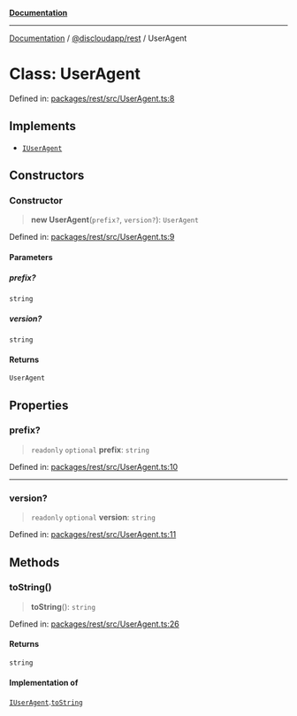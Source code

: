 [**Documentation**](../../../README.md)

***

[Documentation](../../../packages.md) / [@discloudapp/rest](../README.md) / UserAgent

# Class: UserAgent

Defined in: [packages/rest/src/UserAgent.ts:8](https://github.com/discloud/discloud.app/blob/1e4ce40911bd2c25d95ae21441839a6f9ec7c445/packages/rest/src/UserAgent.ts#L8)

## Implements

- [`IUserAgent`](../interfaces/IUserAgent.md)

## Constructors

### Constructor

> **new UserAgent**(`prefix?`, `version?`): `UserAgent`

Defined in: [packages/rest/src/UserAgent.ts:9](https://github.com/discloud/discloud.app/blob/1e4ce40911bd2c25d95ae21441839a6f9ec7c445/packages/rest/src/UserAgent.ts#L9)

#### Parameters

##### prefix?

`string`

##### version?

`string`

#### Returns

`UserAgent`

## Properties

### prefix?

> `readonly` `optional` **prefix**: `string`

Defined in: [packages/rest/src/UserAgent.ts:10](https://github.com/discloud/discloud.app/blob/1e4ce40911bd2c25d95ae21441839a6f9ec7c445/packages/rest/src/UserAgent.ts#L10)

***

### version?

> `readonly` `optional` **version**: `string`

Defined in: [packages/rest/src/UserAgent.ts:11](https://github.com/discloud/discloud.app/blob/1e4ce40911bd2c25d95ae21441839a6f9ec7c445/packages/rest/src/UserAgent.ts#L11)

## Methods

### toString()

> **toString**(): `string`

Defined in: [packages/rest/src/UserAgent.ts:26](https://github.com/discloud/discloud.app/blob/1e4ce40911bd2c25d95ae21441839a6f9ec7c445/packages/rest/src/UserAgent.ts#L26)

#### Returns

`string`

#### Implementation of

[`IUserAgent`](../interfaces/IUserAgent.md).[`toString`](../interfaces/IUserAgent.md#tostring)

